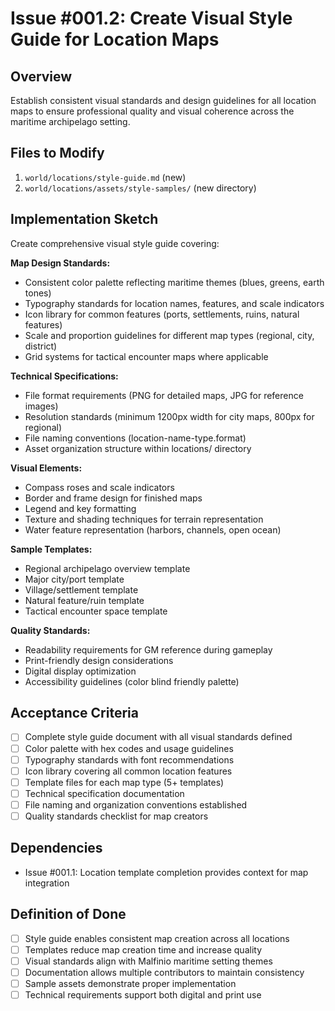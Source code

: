 # Issue #001.2: Create Visual Style Guide for Location Maps

## Overview
Establish consistent visual standards and design guidelines for all location maps to ensure professional quality and visual coherence across the maritime archipelago setting.

## Files to Modify
1. `world/locations/style-guide.md` (new)
2. `world/locations/assets/style-samples/` (new directory)

## Implementation Sketch

Create comprehensive visual style guide covering:

**Map Design Standards:**
- Consistent color palette reflecting maritime themes (blues, greens, earth tones)
- Typography standards for location names, features, and scale indicators
- Icon library for common features (ports, settlements, ruins, natural features)
- Scale and proportion guidelines for different map types (regional, city, district)
- Grid systems for tactical encounter maps where applicable

**Technical Specifications:**
- File format requirements (PNG for detailed maps, JPG for reference images)
- Resolution standards (minimum 1200px width for city maps, 800px for regional)
- File naming conventions (location-name-type.format)
- Asset organization structure within locations/ directory

**Visual Elements:**
- Compass roses and scale indicators
- Border and frame design for finished maps
- Legend and key formatting
- Texture and shading techniques for terrain representation
- Water feature representation (harbors, channels, open ocean)

**Sample Templates:**
- Regional archipelago overview template
- Major city/port template  
- Village/settlement template
- Natural feature/ruin template
- Tactical encounter space template

**Quality Standards:**
- Readability requirements for GM reference during gameplay
- Print-friendly design considerations
- Digital display optimization
- Accessibility guidelines (color blind friendly palette)

## Acceptance Criteria
- [ ] Complete style guide document with all visual standards defined
- [ ] Color palette with hex codes and usage guidelines
- [ ] Typography standards with font recommendations
- [ ] Icon library covering all common location features
- [ ] Template files for each map type (5+ templates)
- [ ] Technical specification documentation
- [ ] File naming and organization conventions established
- [ ] Quality standards checklist for map creators

## Dependencies
- Issue #001.1: Location template completion provides context for map integration

## Definition of Done
- [ ] Style guide enables consistent map creation across all locations
- [ ] Templates reduce map creation time and increase quality
- [ ] Visual standards align with Malfinio maritime setting themes  
- [ ] Documentation allows multiple contributors to maintain consistency
- [ ] Sample assets demonstrate proper implementation
- [ ] Technical requirements support both digital and print use